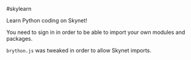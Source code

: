 #skylearn
<p>Learn Python coding on Skynet!</p>
<p>You need to sign in in order to be able to import your own modules and packages.</p>
<p><code>brython.js</code> was tweaked in order to allow Skynet imports.</p>
